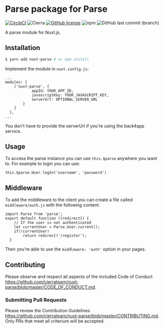 # Parse package for Parse
[![CircleCI](https://circleci.com/gh/cierrateam/nuxt-parse/tree/master.svg?style=svg)](https://circleci.com/gh/cierrateam/nuxt-parse/tree/master)
![Cierra](https://img.shields.io/badge/Cierra-Open%20Source-orange.svg)
[![GitHub license](https://img.shields.io/badge/license-MIT-blue.svg)](https://raw.githubusercontent.com/GeneaLabs/nova-map-marker-field/master/LICENSE)
![npm](https://img.shields.io/npm/dw/nuxt-parse)
![GitHub last commit (branch)](https://img.shields.io/github/last-commit/cierrateam/nuxt-parse/master)

A parse module for Nuxt.js.

## Installation

```bash
$ yarn add nuxt-parse # or npm install
```

Implement the module in `nuxt.config.js`:
```
...
modules: [
    ['nuxt-parse', {
            appId: YOUR_APP_ID,
            javascriptKey: YOUR_JAVASCRIPT_KEY,
            serverUrl: OPTIONAL_SERVER_URL
        }
    ]
  ],
...
```

You don't have to provide the serverUrl if you're using the back4app service.

## Usage

To access the parse instance you can use `this.$parse` anywhere you want to. For example to login you can use:
```
this.$parse.User.logIn('username', 'password')
```

## Middleware

To add the middleware to the client you can create a file called `middleware/auth.js` with the following content:
```
import Parse from 'parse';
export default function ({redirect}) {
    // If the user is not authenticated
    let currentUser = Parse.User.current();
    if(!currentUser)
        return redirect('/register');
  }
```

Then you're able to use the `middleware: 'auth'` option in your pages.

## Contributing
Please observe and respect all aspects of the included Code of Conduct <https://github.com/cierrateam/nuxt-parse/blob/master/CODE_OF_CONDUCT.md>.

### Submitting Pull Requests
Please review the Contribution Guidelines <https://github.com/cierrateam/nuxt-parse/blob/master/CONTRIBUTING.md>. Only PRs that meet all criterium will be accepted.
